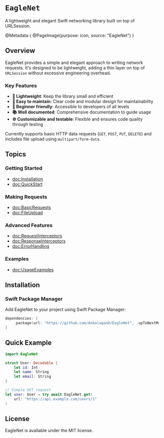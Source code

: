 # ``EagleNet``

A lightweight and elegant Swift networking library built on top of URLSession.

@Metadata {
   @PageImage(purpose: icon, source: "EagleNet")
}

## Overview

EagleNet provides a simple and elegant approach to writing network requests. It's designed to be lightweight, adding a thin layer on top of `URLSession` without excessive engineering overhead.

### Key Features

- **🦅 Lightweight**: Keep the library small and efficient
- **🔧 Easy to maintain**: Clear code and modular design for maintainability  
- **👋 Beginner friendly**: Accessible to developers of all levels
- **📚 Well documented**: Comprehensive documentation to guide usage
- **⚙️ Customizable and testable**: Flexible and ensures code quality through testing

Currently supports basic HTTP data requests (`GET`, `POST`, `PUT`, `DELETE`) and includes file upload using `multipart/form-data`.

## Topics

### Getting Started

- <doc:Installation>
- <doc:QuickStart>

### Making Requests

- <doc:BasicRequests>
- <doc:FileUpload>

### Advanced Features

- <doc:RequestInterceptors>
- <doc:ResponseInterceptors>
- <doc:ErrorHandling>

### Examples

- <doc:UsageExamples>

## Installation

### Swift Package Manager

Add EagleNet to your project using Swift Package Manager:

```swift
dependencies: [
    .package(url: "https://github.com/AnbalaganD/EagleNet", .upToNextMajor(from: "1.0.6"))
]
```

## Quick Example

```swift
import EagleNet

struct User: Decodable {
    let id: Int
    let name: String
    let email: String
}

// Simple GET request
let user: User = try await EagleNet.get(
    url: "https://api.example.com/users/1"
)
```

## License

EagleNet is available under the MIT license.
